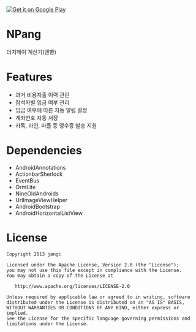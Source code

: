 [![Get it on Google Play](http://www.android.com/images/brand/get_it_on_play_logo_small.png)](http://play.google.com/store/apps/details?id=mobi.threeam.npang)

NPang
=====
더치페이 계산기(엔빵) 


Features
========
- 과거 비용지출 이력 관린
- 참석자별 입금 여부 관리
- 입금 여부에 따른 자동 알림 설정
- 계좌번호 자동 저장
- 카톡, 라인, 마플 등 영수증 발송 지원 


Dependencies
============
* AndroidAnnotations
* ActionbarSherlock
* EventBus
* OrmLite
* NineOldAndroids
* UrlImageViewHelper
* AndroidBootstrap
* AndroidHorizontalListView

License
=======
    Copyright 2013 jangc

    Licensed under the Apache License, Version 2.0 (the "License");
    you may not use this file except in compliance with the License.
    You may obtain a copy of the License at

       http://www.apache.org/licenses/LICENSE-2.0

    Unless required by applicable law or agreed to in writing, software
    distributed under the License is distributed on an "AS IS" BASIS,
    WITHOUT WARRANTIES OR CONDITIONS OF ANY KIND, either express or implied.
    See the License for the specific language governing permissions and
    limitations under the License.